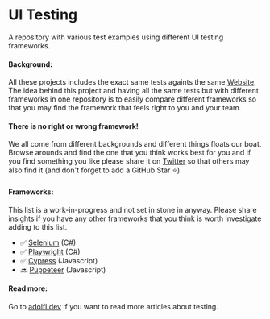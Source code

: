 # UI Testing
A repository with various test examples using different UI testing frameworks.

#### Background:
All these projects includes the exact same tests againts the same [Website](https://adolfi.dev). The idea behind this project and having all the same tests but with different frameworks in one repository is to easily compare different frameworks so that you may find the framework that feels right to you and your team.

#### There is no right or wrong framework!
We all come from different backgrounds and different things floats our boat. Browse arounds and find the one that you think works best for you and if you find something you like please share it on [Twitter](https://twitter.com) so that others may also find it (and don't forget to add a GitHub Star ⭐️).

#### Frameworks:
This list is a work-in-progress and not set in stone in anyway. Please share insights if you have any other frameworks that you think is worth investigate adding to this list.
- ✅ [Selenium](https://github.com/Adolfi/UI-Testing/tree/main/Selenium) (C#)
- ✅ [Playwright](https://github.com/Adolfi/UI-Testing/tree/main/Playwright) (C#)
- ✅ [Cypress](https://github.com/Adolfi/UI-Testing/tree/main/Cypress) (Javascript)
- 🔜 [Puppeteer](https://github.com/Adolfi/UI-Testing/tree/main/Puppeteer) (Javascript)

#### Read more:
Go to [adolfi.dev](https://adolfi.dev) if you want to read more articles about testing.
